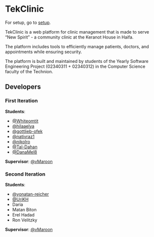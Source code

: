 # TekClinic

For setup, go to [setup](setup.md).

TekClinic is a web platform for clinic management that is made to serve “New Spirit” - a community clinic at the Keranot
House in Haifa.

The platform includes tools to efficiently manage patients, doctors, and appointments while ensuring security.

The platform is built and maintained by students of the Yearly Software Engineering Project (02340311 + 02340312) in the
Computer Science faculty of the Technion.

## Developers

### First Iteration

**Students**:

- [@Whiteomtit](https://github.com/Whiteomtit)
- [@hilaaelya](https://github.com/hilaaelya)
- [@gottlieb-ofek](https://github.com/gottlieb-ofek)
- [@nativraz1](https://github.com/nativraz1)
- [@nikolro](https://github.com/nikolro)
- [@Tal-Dahan](https://github.com/Tal-Dahan)
- [@DanaMel8](https://github.com/DanaMel8)

**Supervisor**:
[@vMaroon](https://github.com/vMaroon)

### Second Iteration

**Students**:

- [@yonatan-reicher](https://github.com/yonatan-reicher)
- [@UriKH](https://github.com/UriKH)
- Daria
- Matan Biton
- Erel Hadad
- Ron Velitzky

**Supervisor**:
[@vMaroon](https://github.com/vMaroon)

